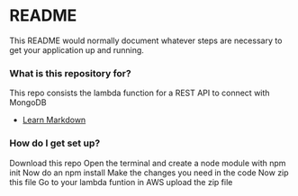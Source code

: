 # README #

This README would normally document whatever steps are necessary to get your application up and running.

### What is this repository for? ###

This repo consists the lambda function for a REST API to connect with MongoDB

* [Learn Markdown](https://bitbucket.org/tutorials/markdowndemo)

### How do I get set up? ###

Download this repo
Open the terminal and create a node module with npm init
Now do an npm install
Make the changes you need in the code
Now zip this file
Go to your lambda funtion in AWS
upload the zip file

